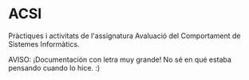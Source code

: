# ACSI
Pràctiques i activitats de l'assignatura Avaluació del Comportament de Sistemes Informàtics.

AVISO: ¡Documentación con letra muy grande! No sé en qué estaba pensando cuando lo hice. :)

